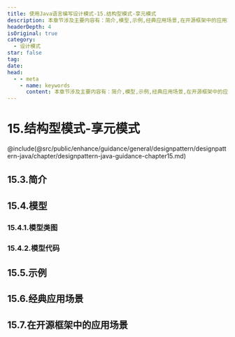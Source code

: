 ```yaml
---
title: 使用Java语言编写设计模式-15.结构型模式-享元模式
description: 本章节涉及主要内容有：简介,模型,示例,经典应用场景,在开源框架中的应用场景,具体每个小节中包含的内容可使通过下面的章节内容大纲进行查看,所有代码均经过严格测试，可直接复制运行即可。
headerDepth: 4
isOriginal: true
category:
  - 设计模式
star: false
tag:
date: 
head:
  - - meta
    - name: keywords
      content: 本章节涉及主要内容有：简介,模型,示例,经典应用场景,在开源框架中的应用场景,具体每个小节中包含的内容可使通过下面的章节内容大纲进行查看,所有代码均经过严格测试，可直接复制运行即可。
---
```


# 15.结构型模式-享元模式
@include(@src/public/enhance/guidance/general/designpattern/designpattern-java/chapter/designpattern-java-guidance-chapter15.md)
## 15.3.简介
## 15.4.模型
### 15.4.1.模型类图
### 15.4.2.模型代码
## 15.5.示例
## 15.6.经典应用场景
## 15.7.在开源框架中的应用场景

<ScrollIntoPageView/>
<HideSideBar/>
